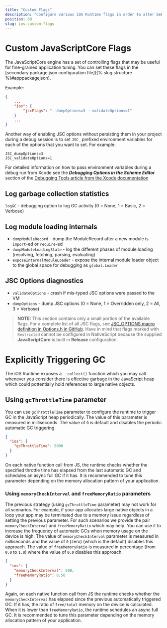 ```yaml
---
title: "Custom Flags"
description: "Configure various iOS Runtime flags in order to alter behavior, improve performance, or obtain more comprehensive debug information of your app"
position: 60
slug: ios-custom-flags
---
```


# Custom JavaScriptCore Flags

The JavaScriptCore engine has a set of controlling flags that may be useful for fine-grained application tuning. You can set these flags in the [secondary package.json configuration file]({% slug structure %}#apppackagejson).

Example:
```JSON
{
    ...
    "ios": {
        "jscFlags": "--dumpOptions=3 --validateOptions=1"
    }
    ...
}
```

Another way of enabling JSC options without persisting them in your project during a debug session is to set `JSC_` prefixed environment variables for each of the options that you want to set. For example:

```
JSC_dumpOptions=3
JSC_validateOptions=1
```

For detailed information on how to pass environment variables during a debug run from Xcode see the ***Debugging Options in the Scheme Editor*** section of the [Debugging Tools article from the Xcode documentation](https://developer.apple.com/library/archive/documentation/DeveloperTools/Conceptual/debugging_with_xcode/chapters/debugging_tools.html)

## Log garbage collection statistics

`logGC` - debugging option to log GC activity (0 = None, 1 = Basic, 2 = Verbose)

## Log module loading internals

* `dumpModuleRecord` - dump the ModuleRecord after a new module is `import`-ed or `require`-ed
* `dumpModuleLoadingState` - log the different phases of module loading (resolving, fetching, parsing, evaluating)
* `exposeInternalModuleLoader` - expose the internal module loader object to the global space for debugging as `global.Loader`

## JSC Options diagnostics
* `validateOptions` - crash if mis-typed JSC options were passed to the VM
* `dumpOptions` - dump JSC options (0 = None, 1 = Overridden only, 2 = All, 3 = Verbose)

> **NOTE:** This section contains only a small portion of the available flags. For a complete list of all JSC flags, see [JSC_OPTIONS macro definition in Options.h in GitHub](https://github.com/NativeScript/webkit/blob/ios/Source/JavaScriptCore/runtime/Options.h#L115). Have in mind that flags marked with `Restricted` cannot be configured in NativeScript because the supplied **JavaScriptCore** is built in **Release** configuration.

# Explicitly Triggering GC

The iOS Runtime exposes a `__collect()` function which you may call whenever you consider there is effective garbage in the JavaScript heap which could pottentially hold references to large native objects.

## Using `gcThrottleTime` parameter

You can use `gcThrottleTime` parameter to configure the runtime to trigger GC in the JavaScript heap periodically. The value of this parameter is measured in milliseconds. The value of `0` is default and disables the periodic automatic GC triggering.

```JSON
{
  "ios": {
    "gcThrottleTime": 5000
  }
}
```

On each native function call from JS, the runtime checks whether the specified throttle time has elapsed from the last automatic GC and schedules an async full GC if it has. It is recommended to tune this parameter depending on the memory allocation pattern of your application.

### Using `memoryCheckInterval` and `freeMemoryRatio` parameters

The previous strategy (using `gcThrottleTime` parameter) may not work for all scenarios. For example, if your app allocates large native objects in a loop your app may be terminated due to a memory issue regardless of setting the previous parameter. For such scenarios we provide the pair `memoryCheckInterval` and `freeMemoryRatio` which may help. You can use it to increase the frequency of automatic GCs when memory usage on the device is high. The value of `memoryCheckInterval` parameter is measured in milliseconds and the value of `0` (zero) (which is the default) disables this approach. The value of `freeMemoryRatio` is measured in percentage (from `0.0` to `1.0`) where the value of `0.0` disables this approach.

```JSON
{
  "ios": {
    "memoryCheckInterval": 500,
    "freeMemoryRatio": 0.50
  }
}
```

Again, on each native function call from JS the runtime checks whether the `memoryCheckInterval` has elapsed since the previous automatically triggered GC. If it has, the ratio of `free/total` memory on the device is calculated. When it is lower than `freeMemoryRatio`, the runtime schedules an async full GC. It is recommended to tune this parameter depending on the memory allocation pattern of your application.
